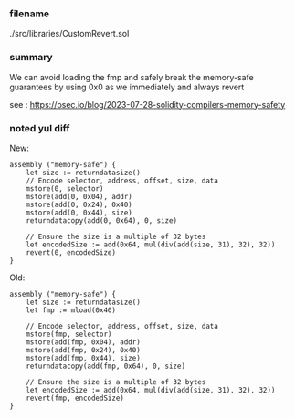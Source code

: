 ### filename

./src/libraries/CustomRevert.sol

### summary

We can avoid loading the fmp and safely break the memory-safe guarantees by using 0x0 as we immediately and always revert

see : https://osec.io/blog/2023-07-28-solidity-compilers-memory-safety

### noted yul diff

New:

```
assembly ("memory-safe") {
    let size := returndatasize()
    // Encode selector, address, offset, size, data
    mstore(0, selector)
    mstore(add(0, 0x04), addr)
    mstore(add(0, 0x24), 0x40)
    mstore(add(0, 0x44), size)
    returndatacopy(add(0, 0x64), 0, size)

    // Ensure the size is a multiple of 32 bytes
    let encodedSize := add(0x64, mul(div(add(size, 31), 32), 32))
    revert(0, encodedSize)
}
```

Old:

```
assembly ("memory-safe") {
    let size := returndatasize()
    let fmp := mload(0x40)

    // Encode selector, address, offset, size, data
    mstore(fmp, selector)
    mstore(add(fmp, 0x04), addr)
    mstore(add(fmp, 0x24), 0x40)
    mstore(add(fmp, 0x44), size)
    returndatacopy(add(fmp, 0x64), 0, size)

    // Ensure the size is a multiple of 32 bytes
    let encodedSize := add(0x64, mul(div(add(size, 31), 32), 32))
    revert(fmp, encodedSize)
}
